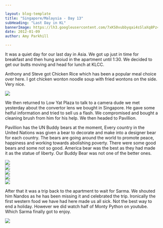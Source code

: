 ```yaml
---

layout: blog-template
title: "Singapore/Malaysia - Day 13"
subHeading: "Last Day in KL"
bannerImage: https://lh3.googleusercontent.com/7xKS0vubbyqai4sSlaXq8Pz4j1MS68ISDAxyk2-SHc8Ng6gACGMBUDdastHfHCOxNS-VdJWQjj5yLrxa5Zk4xbS7Ri8_RCeLGyKRNJZCUyX1Cpv2Ou93sg0-z1EX82httuGbdvSGtQ
date: 2012-01-09
author: Amy Parkhill

---
```


It was a quiet day for our last day in Asia. We got up just in time for breakfast and then hung aroiud in the apartment until 1:30. We decided to get our butts moving and head for lunch at KLCC.

Anthony and Steve got Chicken Rice which has been a popular meal choice over here. I got chicken wonton noodle soup with fried wontons on the side. Very nice. 

<div class="center-image"><img src="https://lh3.googleusercontent.com/awLYguFRPYUytEW2lljzwkp7VaG3M77KfJnXDuXcScQh1o9U1wSnqx6N-J_5-VVqLqD9TRA90zQ5HvOq8OOY80PXcnO6SzEeF8P_kEse-Cx3iSWe1gq6vEDkVs2zomXKZ04ANrZ27A" /></div>

We then returned to Low Yat Plaza to talk to a camera dude we met yesterday about the convertor lens we bought in Singapore. He gave some helful information and tried to sell us a flash. We compromised and bought a cleaning brush from him for his help. We then headed to Pavillion.

Pavillion has the UN Buddy bears at the moment, Every country in the United Nations was given a bear to decorate and make into a designer bear for each country. The bears are going around the world to promote peace, happiness and working towards abolishing poverty. There were some good bears and some not so good. America bear was the best as they had made it as the statue of liberty. Our Buddy Bear was not one of the better ones.

<div class="center-image"><img src="https://lh3.googleusercontent.com/nSJr--51e5I6xJgqJnaPAW_rsosnJX0rnuHb7gtuWGYlEffgeJ8Y_aQ4F47aM9TkK4xLff5id1sl_Fp1yXnZ6Tg8yLecT8gxPt3atFrZJuHQFkLtX4MRQNsBVWOkl99W2nmRGb9kiA" /></div>
<div class="center-image"><img src="https://lh3.googleusercontent.com/Pmyg15jhlOhrRWoVB43shWFkg1Vmdg7j3Chsq-TbHlLIFEDSoy8yMdb5d1XtecVOJGFRtf6U79GoD2mOz1ocxMLdmjjOfyfQzFCWtK1knnxk6nIXnGcRkhzEYkUpyB09zVucAGl5BQ" /></div>
<div class="center-image"><img src="https://lh3.googleusercontent.com/dRKbpVpV-tgdZqZq6SsGXeQkJ7MTmCKLwOdtzO9q2nZevO8b8kZrnqLoqB65AaJwqKI7ttDcVlfCt02lBKzNcby7EMiTt-1lcRg2DqJKoSRuD2trdspc3oASSUlDRd6hCMkEZ3Hh7w" /></div>
<div class="center-image"><img src="https://lh3.googleusercontent.com/7tz11_cgnxKDq6u4yGSsTrvIomyYjjgO6ILszp5MHmqBkVRW2GVpX5ilH61DFoc-t_vNyrTgcEbQe1kwRuL-Sn6IJ46loBwQFizhVn6qmQejB_zSIgbgOUj2vxrnTZnauQj4GJJhEw" /></div>
<div class="center-image"><img src="https://lh3.googleusercontent.com/KhtU3KHSohUtS2F2Qyci0ke6oWXMLPg3qZ2u_U7f9i32qLKysSFxZr9WvD5b7qumuaGeBM3AvHeaGkbXBVoONgctD7kSlC5iiP9pX0QUSLarShlIUm6PKEqwr4D7IqSkSx3nxE0NtA" /></div>


After that it was a trip back to the apartment to wait for Sarma. We shouted him Nandos as he has been missing it and celebrated the trip. Ironically the first western food we have had here made us all sick. Not the best way to end a holiday. However we did watch half of Monty Python on youtube. Which Sarma finally got to enjoy.

<div class="center-image"><img src="https://lh3.googleusercontent.com/ZFskNZdqIQoym1FLjRAqtne4dDl5I08SQDwLpjvbGdJPeq35PG1hqPxZJgXtMgxOzere77-N7JUTgcgGgzqyzzAyuISRo1XYmZ67i0GVzdXuo_qxXisXXl8KyiahGxUMaR7vvYV-vA" /></div>